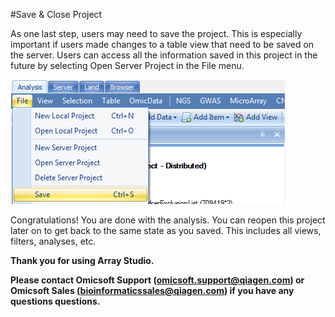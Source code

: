 #Save & Close Project

As one last step, users may need to save the project.
This is especially important if users made changes to a table view that need to be saved on the server.
Users can access all the information saved in this project in the future by selecting Open Server Project in the File menu.

![image37_png](images/image37.png)

Congratulations! You are done with the analysis.
You can reopen this project later on to get back to the same state as you saved.
This includes all views, filters, analyses, etc.

**Thank you for using Array Studio.**

**Please contact Omicsoft Support (omicsoft.support@qiagen.com) or Omicsoft Sales (bioinformaticssales@qiagen.com) if you have any questions questions.**

